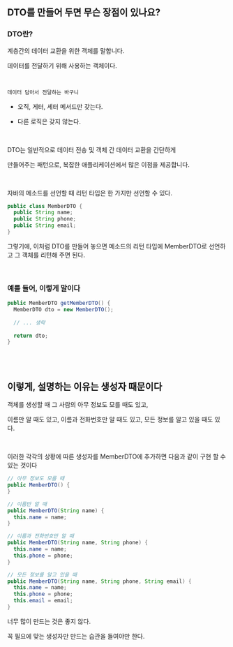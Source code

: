 ## DTO를 만들어 두면 무슨 장점이 있나요?


### DTO란?

계층간의 데이터 교환을 위한 객체를 말합니다. 

데이터를 전달하기 위해 사용하는 객체이다.

<br/>


```java
데이터 담아서 전달하는 바구니
```

- 오직, 게터, 세터 메서드만 갖는다.

- 다른 로직은 갖지 않는다.




<br/>

DTO는 일반적으로 데이터 전송 및 객체 간 데이터 교환을 간단하게 

만들어주는 패턴으로, 복잡한 애플리케이션에서 많은 이점을 제공합니다.

<br/>

자바의 메소드를 선언할 때 리턴 타입은 한 가지만 선언할 수 있다.

```java
public class MemberDTO {
  public String name;
  public String phone;
  public String email;
}
```

그렇기에, 이처럼 DTO를 만들어 놓으면 메소드의 리턴 타입에 MemberDTO로 선언하고 그 객체를 리턴해 주면 된다.

<br/>

### 예를 들어, 이렇게 말이다

```java
public MemberDTO getMemberDTO() {
  MemberDTO dto = new MemberDTO();
  
  // ... 생략
  
  return dto;
}
```

<br/><br/>

## 이렇게, 설명하는 이유는 생성자 때문이다

객체를 생성할 때 그 사람의 아무 정보도 모를 때도 있고,

이름만 알 때도 있고, 이름과 전화번호만 알 때도 있고, 모든 정보를 알고 있을 때도 있다.

<br/>

이러한 각각의 상황에 따른 생성자를 MemberDTO에 추가하면 다음과 같이 구현 할 수 있는 것이다

```java
// 아무 정보도 모를 때
public MemberDTO() {
}

// 이름만 알 때
public MemberDTO(String name) {
  this.name = name;
}

// 이름과 전화번호만 알 때
public MemberDTO(String name, String phone) {
  this.name = name;
  this.phone = phone;
}

// 모든 정보를 알고 있을 때
public MemberDTO(String name, String phone, String email) {
  this.name = name;
  this.phone = phone;
  this.email = email;
}
```

너무 많이 만드는 것은 좋지 않다.

꼭 필요에 맞는 생성자만 만드는 습관을 들여야만 한다.